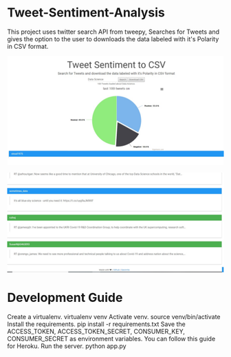 # Tweet-Sentiment-Analysis
This project uses twitter search API from tweepy, Searches for Tweets and gives the option to the user to downloads the data labeled with it's Polarity in CSV format.

![](labeled-tweet-generator-master/pg1.jpg)

![](labeled-tweet-generator-master/pg2.jpg)

# Development Guide
Create a virtualenv. virtualenv venv
Activate venv. source venv/bin/activate
Install the requirements. pip install -r requirements.txt
Save the ACCESS_TOKEN, ACCESS_TOKEN_SECRET, CONSUMER_KEY, CONSUMER_SECRET as environment variables. You can follow this guide for Heroku.
Run the server. python app.py
